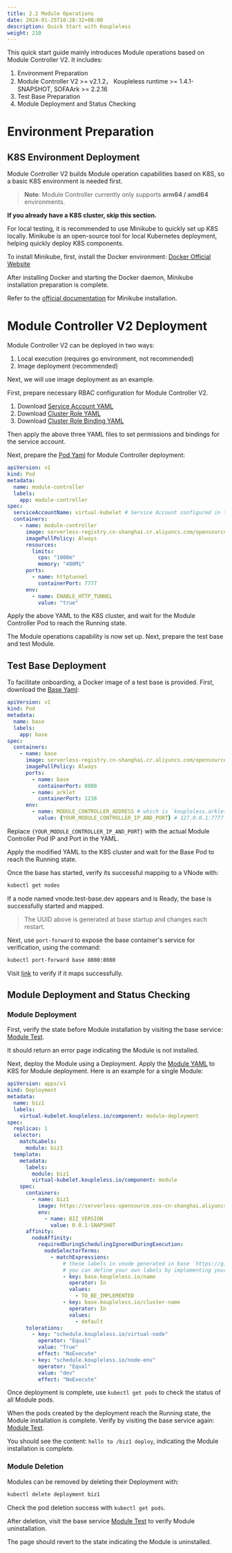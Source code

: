 ```yaml
---
title: 2.2 Module Operations
date: 2024-01-25T10:28:32+08:00
description: Quick Start with Koupleless
weight: 210
---
```


This quick start guide mainly introduces Module operations based on Module Controller V2. It includes:

1. Environment Preparation
2. Module Controller V2 >= v2.1.2， Koupleless runtime >= 1.4.1-SNAPSHOT, SOFAArk >= 2.2.16
3. Test Base Preparation
4. Module Deployment and Status Checking

# Environment Preparation

## K8S Environment Deployment

Module Controller V2 builds Module operation capabilities based on K8S, so a basic K8S environment is needed first.

> **Note**: Module Controller currently only supports **arm64 / amd64** environments.

**If you already have a K8S cluster, skip this section.**

For local testing, it is recommended to use Minikube to quickly set up K8S locally. Minikube is an open-source tool for local Kubernetes deployment, helping quickly deploy K8S components.

To install Minikube, first, install the Docker environment: [Docker Official Website](https://www.docker.com/get-started/)

After installing Docker and starting the Docker daemon, Minikube installation preparation is complete.

Refer to the [official documentation](https://minikube.sigs.k8s.io/docs/start/?arch=%2Fmacos%2Farm64%2Fstable%2Fbinary+download) for Minikube installation.

# Module Controller V2 Deployment

Module Controller V2 can be deployed in two ways:
1. Local execution (requires go environment, not recommended)
2. Image deployment (recommended)

Next, we will use image deployment as an example.

First, prepare necessary RBAC configuration for Module Controller V2.

1. Download [Service Account YAML](https://github.com/koupleless/module-controller/blob/main/samples/rbac/base_service_account.yaml)
2. Download [Cluster Role YAML](https://github.com/koupleless/module-controller/blob/main/samples/rbac/base_service_account_cluster_role.yaml)
3. Download [Cluster Role Binding YAML](https://github.com/koupleless/module-controller/blob/main/samples/rbac/base_service_account_cluster_role_binding.yaml)

Then apply the above three YAML files to set permissions and bindings for the service account.

Next, prepare the [Pod Yaml](https://github.com/koupleless/module-controller/tree/main/example/quick-start/module-controller.yaml) for Module Controller deployment:

```yaml
apiVersion: v1
kind: Pod
metadata:
  name: module-controller
  labels:
    app: module-controller
spec:
  serviceAccountName: virtual-kubelet # Service Account configured in the previous step
  containers:
    - name: module-controller
      image: serverless-registry.cn-shanghai.cr.aliyuncs.com/opensource/release/module-controller-v2:v2.1.2
      imagePullPolicy: Always
      resources:
        limits:
          cpu: "1000m"
          memory: "400Mi"
      ports:
        - name: httptunnel
          containerPort: 7777
      env:
        - name: ENABLE_HTTP_TUNNEL
          value: "true"
```

Apply the above YAML to the K8S cluster, and wait for the Module Controller Pod to reach the Running state.

The Module operations capability is now set up. Next, prepare the test base and test Module.

## Test Base Deployment

To facilitate onboarding, a Docker image of a test base is provided. First, download the [Base Yaml](https://github.com/koupleless/module-controller/tree/main/example/quick-start/base.yaml):

```yaml
apiVersion: v1
kind: Pod
metadata:
  name: base
  labels:
    app: base
spec:
  containers:
    - name: base
      image: serverless-registry.cn-shanghai.cr.aliyuncs.com/opensource/test/base-web:1.4.0 # Pre-packaged image, from https://github.com/koupleless/samples/blob/main/springboot-samples/web/tomcat/Dockerfile
      imagePullPolicy: Always
      ports:
        - name: base
          containerPort: 8080
        - name: arklet
          containerPort: 1238
      env:
        - name: MODULE_CONTROLLER_ADDRESS # which is `koupleless.arklet.http.heartbeat.endpoint` in koupleless runtime in the base-web
          value: {YOUR_MODULE_CONTROLLER_IP_AND_PORT} # 127.0.0.1:7777
```

Replace `{YOUR_MODULE_CONTROLLER_IP_AND_PORT}` with the actual Module Controller Pod IP and Port in the YAML.

Apply the modified YAML to the K8S cluster and wait for the Base Pod to reach the Running state.

Once the base has started, verify its successful mapping to a VNode with:

```bash
kubectl get nodes
```

If a node named vnode.test-base.dev appears and is Ready, the base is successfully started and mapped.

> The UUID above is generated at base startup and changes each restart.

Next, use `port-forward` to expose the base container's service for verification, using the command:

```bash
kubectl port-forward base 8080:8080
```

Visit [link](http://localhost:8080/biz1) to verify if it maps successfully.

## Module Deployment and Status Checking

### Module Deployment

First, verify the state before Module installation by visiting the base service: [Module Test](http://localhost:8080/biz1).

It should return an error page indicating the Module is not installed.

Next, deploy the Module using a Deployment. Apply the [Module YAML](https://github.com/koupleless/module-controller/tree/main/example/quick-start/module.yaml) to K8S for Module deployment. Here is an example for a single Module:

```yaml
apiVersion: apps/v1
kind: Deployment
metadata:
  name: biz1
  labels:
    virtual-kubelet.koupleless.io/component: module-deployment
spec:
  replicas: 1
  selector:
    matchLabels:
      module: biz1
  template:
    metadata:
      labels:
        module: biz1
        virtual-kubelet.koupleless.io/component: module
    spec:
      containers:
        - name: biz1
          image: https://serverless-opensource.oss-cn-shanghai.aliyuncs.com/module-packages/stable/biz1-web-single-host-0.0.1-SNAPSHOT-ark-biz.jar
          env:
            - name: BIZ_VERSION
              value: 0.0.1-SNAPSHOT
      affinity:
        nodeAffinity:
          requiredDuringSchedulingIgnoredDuringExecution:
            nodeSelectorTerms:
              - matchExpressions:
                  # these labels in vnode generated in base `https://github.com/koupleless/runtime/blob/main/arklet-core/src/main/java/com/alipay/sofa/koupleless/arklet/core/hook/base/BaseMetadataHookImpl.java`
                  # you can define your own labels by implementing your own BaseMetadataHookImpl
                  - key: base.koupleless.io/name
                    operator: In
                    values:
                      - TO_BE_IMPLEMENTED
                  - key: base.koupleless.io/cluster-name
                    operator: In
                    values:
                      - default
      tolerations:
        - key: "schedule.koupleless.io/virtual-node"
          operator: "Equal"
          value: "True"
          effect: "NoExecute"
        - key: "schedule.koupleless.io/node-env"
          operator: "Equal"
          value: "dev"
          effect: "NoExecute"
```

Once deployment is complete, use `kubectl get pods` to check the status of all Module pods.

When the pods created by the deployment reach the Running state, the Module installation is complete. Verify by visiting the base service again: [Module Test](http://localhost:8080/biz1).

You should see the content: `hello to /biz1 deploy`, indicating the Module installation is complete.

### Module Deletion

Modules can be removed by deleting their Deployment with:

```bash
kubectl delete deployment biz1
```

Check the pod deletion success with `kubectl get pods`.

After deletion, visit the base service [Module Test](http://localhost:8080/biz1) to verify Module uninstallation.

The page should revert to the state indicating the Module is uninstalled.  
